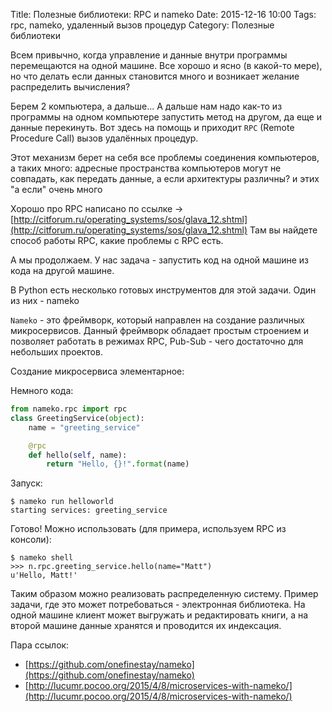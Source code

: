 Title: Полезные библиотеки: RPC и nameko
Date: 2015-12-16 10:00
Tags: rpc, nameko, удаленный вызов процедур
Category: Полезные библиотеки

Всем привычно, когда управление и данные внутри программы перемещаются на одной машине. Все хорошо и ясно (в какой-то мере), но что делать если данных становится много и возникает желание распределить вычисления?

Берем 2 компьютера, а дальше... А дальше нам надо как-то из программы на одном компьютере запустить метод на другом, да еще и данные перекинуть.
Вот здесь на помощь и приходит `RPC` (Remote Procedure Call) вызов удалённых процедур.

Этот механизм берет на себя все проблемы соединения компьютеров, а таких много: адресные пространства компьютеров могут не совпадать, как передать данные, а если архитектуры различны? и этих "а если" очень много

Хорошо про RPC написано по ссылке -> [http://citforum.ru/operating_systems/sos/glava_12.shtml](http://citforum.ru/operating_systems/sos/glava_12.shtml)
Там вы найдете способ работы RPC, какие проблемы с RPC есть.

А мы продолжаем. У нас задача - запустить код на одной машине из кода на другой машине.

В Python есть несколько готовых инструментов для этой задачи. Один из них - nameko

`Nameko` - это фреймворк, который направлен на создание различных микросервисов.
Данный фреймворк обладает простым строением и позволяет работать в режимах RPC, Pub-Sub - чего достаточно для небольших проектов.

Создание микросервиса элементарное:

Немного кода:
```python
from nameko.rpc import rpc
class GreetingService(object):
    name = "greeting_service"

    @rpc
    def hello(self, name):
        return "Hello, {}!".format(name)
```

Запуск:
```
$ nameko run helloworld
starting services: greeting_service
```

Готово! Можно использовать (для примера, используем RPC из консоли):

```
$ nameko shell
>>> n.rpc.greeting_service.hello(name="Matt")
u'Hello, Matt!'
```

Таким образом можно реализовать распределенную систему.
Пример задачи, где это может потребоваться - электронная библиотека. На одной машине клиент может выгружать и редактировать книги, а на второй машине данные хранятся и проводится их индексация.

Пара ссылок:

- [https://github.com/onefinestay/nameko](https://github.com/onefinestay/nameko)
- [http://lucumr.pocoo.org/2015/4/8/microservices-with-nameko/](http://lucumr.pocoo.org/2015/4/8/microservices-with-nameko/)

